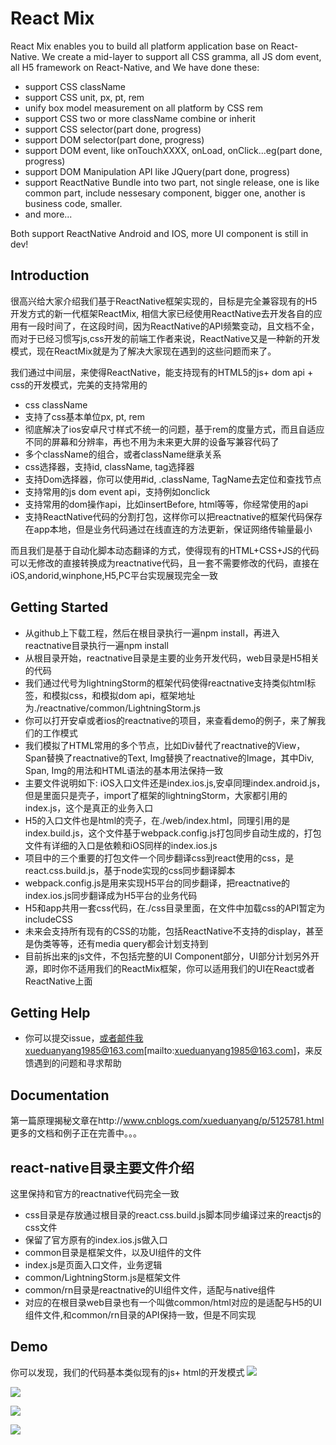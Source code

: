 # React Mix 

React Mix enables you to build all platform application base on React-Native. We create a mid-layer to support all CSS gramma, all JS dom event, all H5 framework on React-Native, and We have done these:
- support CSS className
- support CSS unit, px, pt, rem
- unify box model measurement on all platform by CSS rem
- support CSS two or more className combine or inherit
- support CSS selector(part done, progress)
- support DOM selector(part done, progress)
- support DOM event, like onTouchXXXX, onLoad, onClick...eg(part done, progress)
- support DOM Manipulation API like JQuery(part done, progress)
- support ReactNative Bundle into two part, not single release, one is like common part, include nessesary component, bigger one, another is business code, smaller.
- and more...

Both support ReactNative Android and IOS, more UI component is still in dev!

## Introduction

很高兴给大家介绍我们基于ReactNative框架实现的，目标是完全兼容现有的H5开发方式的新一代框架ReactMix, 相信大家已经使用ReactNative去开发各自的应用有一段时间了，在这段时间，因为ReactNative的API频繁变动，且文档不全，而对于已经习惯写js,css开发的前端工作者来说，ReactNative又是一种新的开发模式，现在ReactMix就是为了解决大家现在遇到的这些问题而来了。

我们通过中间层，来使得ReactNative，能支持现有的HTML5的js+ dom api + css的开发模式，完美的支持常用的
- css className
- 支持了css基本单位px, pt, rem
- 彻底解决了ios安卓尺寸样式不统一的问题，基于rem的度量方式，而且自适应不同的屏幕和分辨率，再也不用为未来更大屏的设备写兼容代码了
- 多个className的组合，或者className继承关系
- css选择器，支持id, className, tag选择器
- 支持Dom选择器，你可以使用#id, .className, TagName去定位和查找节点
- 支持常用的js dom event api，支持例如onclick
- 支持常用的dom操作api，比如insertBefore, html等等，你经常使用的api
- 支持ReactNative代码的分割打包，这样你可以把reactnative的框架代码保存在app本地，但是业务代码通过在线直连的方法更新，保证网络传输量最小

而且我们是基于自动化脚本动态翻译的方式，使得现有的HTML+CSS+JS的代码可以无修改的直接转换成为reactnative代码，且一套不需要修改的代码，直接在iOS,andorid,winphone,H5,PC平台实现展现完全一致

## Getting Started

- 从github上下载工程，然后在根目录执行一遍npm install，再进入reactnative目录执行一遍npm install
- 从根目录开始，reactnative目录是主要的业务开发代码，web目录是H5相关的代码
- 我们通过代号为lightningStorm的框架代码使得reactnative支持类似html标签，和模拟css，和模拟dom api，框架地址为./reactnative/common/LightningStorm.js
- 你可以打开安卓或者ios的reactnative的项目，来查看demo的例子，来了解我们的工作模式
- 我们模拟了HTML常用的多个节点，比如Div替代了reactnative的View，Span替换了reactnative的Text, Img替换了reactnative的Image，其中Div, Span, Img的用法和HTML语法的基本用法保持一致
- 主要文件说明如下: iOS入口文件还是index.ios.js,安卓同理index.android.js，但是里面只是壳子，import了框架的lightningStorm，大家都引用的index.js，这个是真正的业务入口
- H5的入口文件也是html的壳子，在./web/index.html，同理引用的是index.build.js，这个文件基于webpack.config.js打包同步自动生成的，打包文件有详细的入口是依赖和iOS同样的index.ios.js
- 项目中的三个重要的打包文件一个同步翻译css到react使用的css，是react.css.build.js，基于node实现的css同步翻译脚本
- webpack.config.js是用来实现H5平台的同步翻译，把reactnative的index.ios.js同步翻译成为H5平台的业务代码
- H5和app共用一套css代码，在./css目录里面，在文件中加载css的API暂定为includeCSS
- 未来会支持所有现有的CSS的功能，包括ReactNative不支持的display，甚至是伪类等等，还有media query都会计划支持到
- 目前拆出来的js文件，不包括完整的UI Component部分，UI部分计划另外开源，即时你不适用我们的ReactMix框架，你可以适用我们的UI在React或者ReactNative上面


## Getting Help

- 你可以提交issue，或者邮件我xueduanyang1985@163.com[mailto:xueduanyang1985@163.com]，来反馈遇到的问题和寻求帮助

## Documentation

第一篇原理揭秘文章在http://www.cnblogs.com/xueduanyang/p/5125781.html
更多的文档和例子正在完善中。。。

## react-native目录主要文件介绍

这里保持和官方的reactnative代码完全一致
- css目录是存放通过根目录的react.css.build.js脚本同步编译过来的reactjs的css文件
- 保留了官方原有的index.ios.js做入口
- common目录是框架文件，以及UI组件的文件
- index.js是页面入口文件，业务逻辑
- common/LightningStorm.js是框架文件
- common/rn目录是reactnative的UI组件文件，适配与native组件
- 对应的在根目录web目录也有一个叫做common/html对应的是适配与H5的UI组件文件,和common/rn目录的API保持一致，但是不同实现

## Demo

你可以发现，我们的代码基本类似现有的js+ html的开发模式
![](http://statics1.jiaru.club/react-native-example/demo3.jpg)

![](http://statics1.jiaru.club/react-native-example/demo4.jpg)

![](http://statics1.jiaru.club/react-native-example/demo1.jpg)

![](http://statics1.jiaru.club/react-native-example/demo2.jpg)



